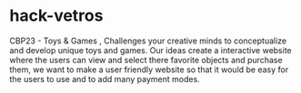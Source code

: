# hack-vetros
CBP23 - Toys &amp; Games , Challenges your creative minds to conceptualize and develop unique toys and games. Our ideas create a interactive website where the users can view and select there favorite objects and purchase them, we want to make a user friendly website so that it would be easy for the users to use and to add many payment modes.
